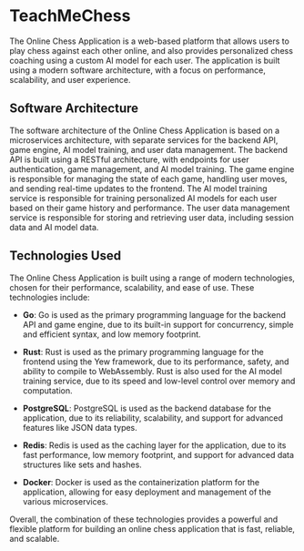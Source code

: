 # TeachMeChess

The Online Chess Application is a web-based platform that allows users to play chess against each other online, and also provides personalized chess coaching using a custom AI model for each user. The application is built using a modern software architecture, with a focus on performance, scalability, and user experience.

## Software Architecture

The software architecture of the Online Chess Application is based on a microservices architecture, with separate services for the backend API, game engine, AI model training, and user data management. The backend API is built using a RESTful architecture, with endpoints for user authentication, game management, and AI model training. The game engine is responsible for managing the state of each game, handling user moves, and sending real-time updates to the frontend. The AI model training service is responsible for training personalized AI models for each user based on their game history and performance. The user data management service is responsible for storing and retrieving user data, including session data and AI model data.

## Technologies Used

The Online Chess Application is built using a range of modern technologies, chosen for their performance, scalability, and ease of use. These technologies include:

- **Go**: Go is used as the primary programming language for the backend API and game engine, due to its built-in support for concurrency, simple and efficient syntax, and low memory footprint.

- **Rust**: Rust is used as the primary programming language for the frontend using the Yew framework, due to its performance, safety, and ability to compile to WebAssembly. Rust is also used for the AI model training service, due to its speed and low-level control over memory and computation.

- **PostgreSQL**: PostgreSQL is used as the backend database for the application, due to its reliability, scalability, and support for advanced features like JSON data types.

- **Redis**: Redis is used as the caching layer for the application, due to its fast performance, low memory footprint, and support for advanced data structures like sets and hashes.

- **Docker**: Docker is used as the containerization platform for the application, allowing for easy deployment and management of the various microservices.

Overall, the combination of these technologies provides a powerful and flexible platform for building an online chess application that is fast, reliable, and scalable.
